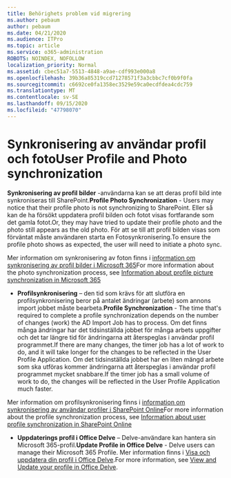 ```yaml
---
title: Behörighets problem vid migrering
ms.author: pebaum
author: pebaum
ms.date: 04/21/2020
ms.audience: ITPro
ms.topic: article
ms.service: o365-administration
ROBOTS: NOINDEX, NOFOLLOW
localization_priority: Normal
ms.assetid: cbec51a7-5513-4848-a9ae-cdf993e000a8
ms.openlocfilehash: 39b36a85319ccd71278571f3a3cbbc7cf0b9f0fa
ms.sourcegitcommit: c6692ce0fa1358ec3529e59ca0ecdfdea4cdc759
ms.translationtype: MT
ms.contentlocale: sv-SE
ms.lasthandoff: 09/15/2020
ms.locfileid: "47798070"
---
```

# <a name="user-profile-and-photo-synchronization"></a><span data-ttu-id="076e9-102">Synkronisering av användar profil och foto</span><span class="sxs-lookup"><span data-stu-id="076e9-102">User Profile and Photo synchronization</span></span>

 <span data-ttu-id="076e9-103">**Synkronisering av profil bilder** -användarna kan se att deras profil bild inte synkroniseras till SharePoint.</span><span class="sxs-lookup"><span data-stu-id="076e9-103">**Profile Photo Synchronization** - Users may notice that their profile photo is not synchronizing to SharePoint.</span></span> <span data-ttu-id="076e9-104">Eller så kan de ha försökt uppdatera profil bilden och fotot visas fortfarande som det gamla fotot.</span><span class="sxs-lookup"><span data-stu-id="076e9-104">Or, they may have tried to update their profile photo and the photo still appears as the old photo.</span></span> <span data-ttu-id="076e9-105">För att se till att profil bilden visas som förväntat måste användaren starta en Fotosynkronisering.</span><span class="sxs-lookup"><span data-stu-id="076e9-105">To ensure the profile photo shows as expected, the user will need to initiate a photo sync.</span></span> 
  
<span data-ttu-id="076e9-106">Mer information om synkronisering av foton finns i [information om synkronisering av profil bilder i Microsoft 365](https://go.microsoft.com/fwlink/?linkid=2022634)</span><span class="sxs-lookup"><span data-stu-id="076e9-106">For more information about the photo synchronization process, see [Information about profile picture synchronization in Microsoft 365](https://go.microsoft.com/fwlink/?linkid=2022634)</span></span>
  
- <span data-ttu-id="076e9-107">**Profilsynkronisering** – den tid som krävs för att slutföra en profilsynkronisering beror på antalet ändringar (arbete) som annons import jobbet måste bearbeta.</span><span class="sxs-lookup"><span data-stu-id="076e9-107">**Profile Synchronization** - The time that's required to complete a profile synchronization depends on the number of changes (work) the AD Import Job has to process.</span></span> <span data-ttu-id="076e9-108">Om det finns många ändringar har det tidsinställda jobbet för många arbets uppgifter och det tar längre tid för ändringarna att återspeglas i användar profil programmet.</span><span class="sxs-lookup"><span data-stu-id="076e9-108">If there are many changes, the timer job has a lot of work to do, and it will take longer for the changes to be reflected in the User Profile Application.</span></span> <span data-ttu-id="076e9-109">Om det tidsinställda jobbet har en liten mängd arbete som ska utföras kommer ändringarna att återspeglas i användar profil programmet mycket snabbare.</span><span class="sxs-lookup"><span data-stu-id="076e9-109">If the timer job has a small volume of work to do, the changes will be reflected in the User Profile Application much faster.</span></span> 
  
<span data-ttu-id="076e9-110">Mer information om profilsynkronisering finns i [information om synkronisering av användar profiler i SharePoint Online](https://go.microsoft.com/fwlink/?linkid=2022639)</span><span class="sxs-lookup"><span data-stu-id="076e9-110">For more information about the profile synchronization process, see [Information about user profile synchronization in SharePoint Online](https://go.microsoft.com/fwlink/?linkid=2022639)</span></span>
    
- <span data-ttu-id="076e9-111">**Uppdaterings profil i Office Delve** – Delve-användare kan hantera sin Microsoft 365-profil.</span><span class="sxs-lookup"><span data-stu-id="076e9-111">**Update Profile in Office Delve** - Delve users can manage their Microsoft 365 Profile.</span></span> <span data-ttu-id="076e9-112">Mer information finns i [Visa och uppdatera din profil i Office Delve](https://support.office.com/article/View-and-update-your-profile-in-Office-Delve-4e84343b-eedf-45a1-aeb9-8627ccca14ba).</span><span class="sxs-lookup"><span data-stu-id="076e9-112">For more information, see [View and Update your profile in Office Delve](https://support.office.com/article/View-and-update-your-profile-in-Office-Delve-4e84343b-eedf-45a1-aeb9-8627ccca14ba).</span></span>
    

